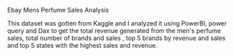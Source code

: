 Ebay Mens Perfume Sales Analysis


This dataset was gotten from Kaggle and I analyzed it using PowerBI, power query and Dax to get the total revenue generated from the men's perfume sales, total number of brands and sales , top 5 brands by revenue and sales and top 5 states  with the highest sales and revenue. 
